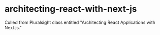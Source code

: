 # architecting-react-with-next-js
Culled from Pluralsight class entitled "Architecting React Applications with Next.js."
